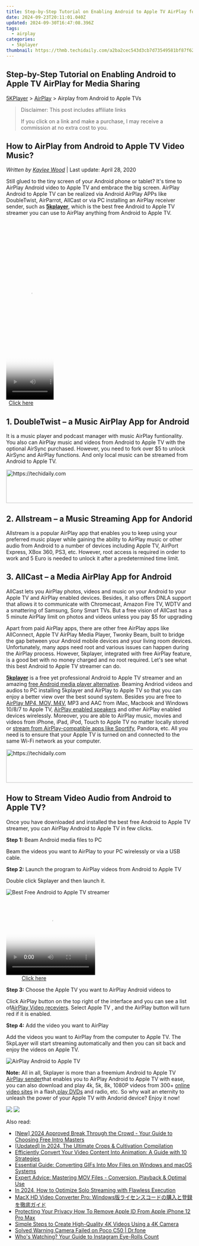 ```yaml
---
title: Step-by-Step Tutorial on Enabling Android to Apple TV AirPlay for Media Sharing
date: 2024-09-23T20:11:01.040Z
updated: 2024-09-30T16:47:08.396Z
tags:
  - airplay
categories:
  - 5kplayer
thumbnail: https://thmb.techidaily.com/a2ba2cec543d3cb7d73549581bf87f628b1caa22c3c615e97abca1f75e16831c.jpg
---
```


## Step-by-Step Tutorial on Enabling Android to Apple TV AirPlay for Media Sharing

[5KPlayer](https://tools.techidaily.com/5kplayer/products/) \> [AirPlay](https://tools.techidaily.com/5kplayer/airplay/) \> Airplay from Android to Apple TVs

>  Disclaimer: This post includes affiliate links
>
>  If you click on a link and make a purchase, I may receive a commission at no extra cost to you.
>

## How to AirPlay from Android to Apple TV Video Music?

 _Written by [Kaylee Wood](https://www.quora.com/profile/Amanda-Hu-21)_ | Last update: April 28, 2020

Still glued to the tiny screen of your Android phone or tablet? It's time to AirPlay Android video to Apple TV and embrace the big screen. AirPlay Android to Apple TV can be realized via Android AirPlay APPs like DoubleTwist, AirParrot, AllCast or via PC installing an AirPlay receiver sender, such as [**5kplayer**](https://tools.techidaily.com/5kplayer/products/), which is the best free Android to Apple TV streamer you can use to AirPlay anything from Android to Apple TV.

<!-- affiliate ads begin -->
<span id="1977006">
					<video width="128" height="480" style="cursor:pointer"
           poster="//a.impactradius-go.com/display-clicktoplayimage/1977006.png"
           onclick="if(!this.playClicked){this.play();this.setAttribute('controls',true);this.playClicked=true;}">
	   <source src="//a.impactradius-go.com/display-ad/22993-1977006">
	   <img src="//a.impactradius-go.com/display-clicktoplayimage/1977006.png" style="border: none; height: 100%; width: 100%; object-fit: contain">
	</video>
	<div style="width:80px;text-align:center"><a href="javascript:window.open(decodeURIComponent('https%3A%2F%2Fhomestyler.sjv.io%2Fc%2F5597632%2F1977006%2F22993'), '_blank');void(0);">Click here</a></div>
</span>
<img height="0" width="0" src="https://imp.pxf.io/i/5597632/1977006/22993" style="position:absolute;visibility:hidden;" border="0" />
<!-- affiliate ads end -->

## 1\. DoubleTwist – a Music AirPlay App for Android

It is a music player and podcast manager with music AirPlay funtionality. You also can AirPlay music and videos from Android to Apple TV with the optional AirSync purchased. However, you need to fork over $5 to unlock AirSync and AirPlay functions. And only local music can be streamed from Android to Apple TV.

<!-- affiliate ads begin -->
<a href="https://unicoeye.pxf.io/c/5597632/2134494/18498" target="_top" id="2134494">
  <img src="//a.impactradius-go.com/display-ad/18498-2134494" border="0" alt="https://techidaily.com" width="721" height="90"/>
</a>
<img height="0" width="0" src="https://unicoeye.pxf.io/i/5597632/2134494/18498" style="position:absolute;visibility:hidden;" border="0" />
<!-- affiliate ads end -->

## 2\. Allstream – a Music Streaming App for Andorid

Allstream is a popular AirPlay app that enables you to keep using your preferred music player while gaining the ability to AirPlay music or other audio from Android to a number of devices including Apple TV, AirPort Express, XBox 360, PS3, etc. However, root access is required in order to work and 5 Euro is needed to unlock it after a predetermined time limit.

## 3\. AllCast – a Media AirPlay App for Android

AllCast lets you AirPlay photos, videos and music on your Android to your Apple TV and AirPlay enabled devices. Besides, it also offers DNLA support that allows it to communicate with Chromecast, Amazon Fire TV, WDTV and a smattering of Samsung, Sony Smart TVs. But a free vision of AllCast has a 5 minute AirPlay limit on photos and videos unless you pay $5 for upgrading

Apart from paid AirPlay apps, there are other free AirPlay apps like AllConnect, Apple TV AirPlay Media Player, Twonky Beam, built to bridge the gap between your Android mobile devices and your living room devices. Unfortunately, many apps need root and various issues can happen during the AirPlay process. However, 5kplayer, integrated with free AirPlay feature, is a good bet with no money charged and no root required. Let's see what this best Android to Apple TV streamer can do.

**[5kplayer](https://tools.techidaily.com/5kplayer/products/)** is a free yet professional Android to Apple TV streamer and an amazing [free Android media player alternative](https://tools.techidaily.com/5kplayer/video-music-player/). Beaming Andriod videos and audios to PC installing 5kplayer and AirPlay to Apple TV so that you can enjoy a better view over the best sound system. Besides you are free to [AirPlay MP4, MOV, M4V](https://tools.techidaily.com/5kplayer/airplay/), MP3 and AAC from iMac, Macbook and Windows 10/8/7 to Apple TV, [AirPlay enabled speakers](https://tools.techidaily.com/5kplayer/airplay/) and other AirPlay enabled devices wirelessly. Moreover, you are able to AirPlay music, movies and videos from iPhone, iPad, iPod, Touch to Apple TV no matter locally stored or [stream from AirPlay-compatible apps like Sportify](https://tools.techidaily.com/5kplayer/airplay/), Pandora, etc. All you need is to ensure that your Apple TV is turned on and connected to the same Wi-Fi network as your computer.

<!-- affiliate ads begin -->
<a href="https://unicoeye.pxf.io/c/5597632/2148773/18498" target="_top" id="2148773">
  <img src="//a.impactradius-go.com/display-ad/18498-2148773" border="0" alt="https://techidaily.com" width="728" height="90"/>
</a>
<img height="0" width="0" src="https://unicoeye.pxf.io/i/5597632/2148773/18498" style="position:absolute;visibility:hidden;" border="0" />
<!-- affiliate ads end -->

## How to Stream Video Audio from Android to Apple TV?

Once you have downloaded and installed the best free Android to Apple TV streamer, you can AirPlay Android to Apple TV in few clicks.

**Step 1:** Beam Android media files to PC

Beam the videos you want to AirPlay to your PC wirelessly or via a USB cable.

**Step 2:** Launch the program to AirPlay videos from Android to Apple TV

Double click 5kplayer and then launch it.  

![Best Free Android to Apple TV streamer](https://www.5kplayer.com/airplay/img/5kplayer.jpg) 

<!-- affiliate ads begin -->
<span id="1328679">
					<video width="240" height="200" style="cursor:pointer"
           poster="//a.impactradius-go.com/display-clicktoplayimage/1328679.png"
           onclick="if(!this.playClicked){this.play();this.setAttribute('controls',true);this.playClicked=true;}">
	   <source src="//a.impactradius-go.com/display-ad/15852-1328679">
	   <img src="//a.impactradius-go.com/display-clicktoplayimage/1328679.png" style="border: none; height: 100%; width: 100%; object-fit: contain">
	</video>
	<div style="width:150px;text-align:center"><a href="javascript:window.open(decodeURIComponent('https%3A%2F%2Fthefitville.pxf.io%2Fc%2F5597632%2F1328679%2F15852'), '_blank');void(0);">Click here</a></div>
</span>
<img height="0" width="0" src="https://imp.pxf.io/i/5597632/1328679/15852" style="position:absolute;visibility:hidden;" border="0" />
<!-- affiliate ads end -->

**Step 3:** Choose the Apple TV you want to AirPlay Android videos to

Click AirPlay button on the top right of the interface and you can see a list of[AirPlay Video receviers](https://tools.techidaily.com/5kplayer/airplay/). Select Apple TV , and the AirPlay button will turn red if it is enabled.

**Step 4:** Add the video you want to AirPlay

Add the videos you want to AirPlay from the computer to Apple TV. The 5kpLayer will start streaming automatically and then you can sit back and enjoy the videos on Apple TV.

![AirPlay Android to Apple TV](https://www.5kplayer.com/airplay/img/5k-airplay-airplay-with-win10-xsy-15021502.jpg) 

**Note:** All in all, 5kplayer is more than a freemium Android to Apple TV [AirPlay sender](https://tools.techidaily.com/5kplayer/airplay/)that enables you to AirPlay Android to Apple TV with ease, you can also download and play 4k, 5k, 8k, 1080P videos from 300+ [online video sites](https://tools.techidaily.com/5kplayer/youtube-download/) in a flash,[play DVDs](https://tools.techidaily.com/5kplayer/video-music-player/) and radio, etc. So why wait an eternity to unleash the power of your Apple TV with Andorid device? Enjoy it now!

[![](https://www.5kplayer.com/airplay/../button/freedownwhitewin.png)](https://tools.techidaily.com/5kplayer/products/) [![](https://www.5kplayer.com/airplay/../button/freedownbackmac.png)](https://tools.techidaily.com/5kplayer/products/)

<ins class="adsbygoogle"
     style="display:block"
     data-ad-format="autorelaxed"
     data-ad-client="ca-pub-7571918770474297"
     data-ad-slot="1223367746"></ins>

<ins class="adsbygoogle"
     style="display:block"
     data-ad-client="ca-pub-7571918770474297"
     data-ad-slot="8358498916"
     data-ad-format="auto"
     data-full-width-responsive="true"></ins>

<span class="atpl-alsoreadstyle">Also read:</span>
<div><ul>
<li><a href="https://facebook-video-footage.techidaily.com/new-2024-approved-break-through-the-crowd-your-guide-to-choosing-free-intro-masters/"><u>[New] 2024 Approved Break Through the Crowd - Your Guide to Choosing Free Intro Masters</u></a></li>
<li><a href="https://on-screen-recording.techidaily.com/updated-in-2024-the-ultimate-crops-and-cultivation-compilation/"><u>[Updated] In 2024, The Ultimate Crops & Cultivation Compilation</u></a></li>
<li><a href="https://media-tips.techidaily.com/efficiently-convert-your-video-content-into-animation-a-guide-with-10-strategies/"><u>Efficiently Convert Your Video Content Into Animation: A Guide with 10 Strategies</u></a></li>
<li><a href="https://media-tips.techidaily.com/essential-guide-converting-gifs-into-mov-files-on-windows-and-macos-systems/"><u>Essential Guide: Converting GIFs Into Mov Files on Windows and macOS Systems</u></a></li>
<li><a href="https://media-tips.techidaily.com/expert-advice-mastering-mov-files-conversion-playback-and-optimal-use/"><u>Expert Advice: Mastering MOV Files - Conversion, Playback & Optimal Use</u></a></li>
<li><a href="https://some-techniques.techidaily.com/in-2024-how-to-optimize-solo-streaming-with-flawless-execution/"><u>In 2024, How to Optimize Solo Streaming with Flawless Execution</u></a></li>
<li><a href="https://some-guidance.techidaily.com/macx-hd-video-converter-pro-windows/"><u>MacX HD Video Converter Pro: Windows版ライセンスコードの購入と登録を徹底ガイド</u></a></li>
<li><a href="https://apple-account.techidaily.com/protecting-your-privacy-how-to-remove-apple-id-from-apple-iphone-12-pro-max-by-drfone-ios/"><u>Protecting Your Privacy How To Remove Apple ID From Apple iPhone 12 Pro Max</u></a></li>
<li><a href="https://media-tips.techidaily.com/simple-steps-to-create-high-quality-4k-videos-using-a-4k-camera/"><u>Simple Steps to Create High-Quality 4K Videos Using a 4K Camera</u></a></li>
<li><a href="https://fix-guide.techidaily.com/solved-warning-camera-failed-on-poco-c50-drfone-by-drfone-fix-android-problems-fix-android-problems/"><u>Solved Warning Camera Failed on Poco C50 | Dr.fone</u></a></li>
<li><a href="https://instagram-video-files.techidaily.com/whos-watching-your-guide-to-instagram-eye-rolls-count/"><u>Who's Watching? Your Guide to Instagram Eye-Rolls Count</u></a></li>
</ul></div>

